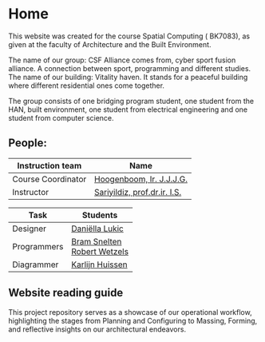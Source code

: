 # Home
This website was created for the  course Spatial Computing ( BK7083), as given at the faculty of Architecture and the Built Environment.

The name of our group: CSF Alliance comes from, cyber sport fusion alliance. A connection between sport, programming and different studies. The name of our building: Vitality haven. It stands for a peaceful building where different residential ones come together. 

The group consists of one bridging program student, one student from the HAN, built environment, one student from electrical engineering and one student from computer science. 

## People: 

| Instruction team  | Name |
| ------------- | ------------- |
| Course Coordinator  | [Hoogenboom, Ir. J.J.J.G.](mailto:J.J.J.G.Hoogenboom@tudelft.nl)  |
| Instructor  | [Sariyildiz, prof.dr.ir. I.S.](mailto:I.S.Sariyildiz@tudelft.nl)  |



| Task  | Students |
| ------------- | ------------- |
| Designer  | [Daniëlla Lukic](mailto:6054781)  |
| Programmers  | [Bram Snelten](mailto:5519365)<br>[Robert Wetzels](mailto:5175550)  |
| Diagrammer  | [Karlijn Huissen](mailto:5920442)  |

## Website reading guide
This project repository serves as a showcase of our operational workflow, highlighting the  stages from Planning and Configuring to Massing, Forming, and reflective insights on our architectural endeavors.

